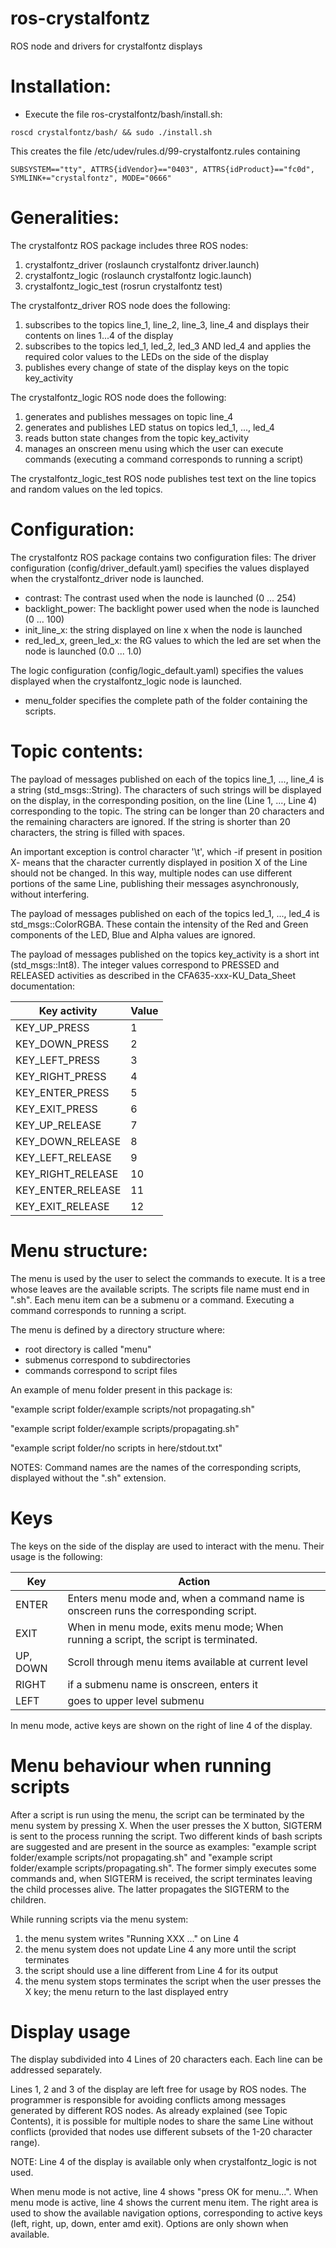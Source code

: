 # ros-crystalfontz
ROS node and drivers for crystalfontz displays


Installation:
============================================================

* Execute the file ros-crystalfontz/bash/install.sh:
```
roscd crystalfontz/bash/ && sudo ./install.sh
```

This creates the file /etc/udev/rules.d/99-crystalfontz.rules containing

```
SUBSYSTEM=="tty", ATTRS{idVendor}=="0403", ATTRS{idProduct}=="fc0d", SYMLINK+="crystalfontz", MODE="0666"
```

Generalities:
============================================================
The crystalfontz ROS package includes three ROS nodes:
  1. crystalfontz_driver (roslaunch crystalfontz driver.launch) 
  2. crystalfontz_logic (roslaunch crystalfontz logic.launch)
  3. crystalfontz_logic_test (rosrun crystalfontz test)

The crystalfontz_driver ROS node does the following:
  1. subscribes to the topics line_1, line_2, line_3, line_4 and displays their contents on lines 1...4 of the display
  2. subscribes to the topics led_1, led_2, led_3 AND led_4 and applies the required color values to the LEDs on the side of the display
  3. publishes every change of state of the display keys on the topic key_activity

The crystalfontz_logic ROS node does the following:
  1. generates and publishes messages on topic line_4
  2. generates and publishes LED status on topics led_1, ..., led_4
  3. reads button state changes from the topic key_activity
  4. manages an onscreen menu using which the user can execute commands (executing a command corresponds to running a script)

The crystalfontz_logic_test ROS node publishes test text on the line topics and random values on the led topics.

Configuration:
============================================================
The crystalfontz ROS package contains two configuration files:
The driver configuration (config/driver_default.yaml) specifies the values displayed when the crystalfontz_driver node is launched.
*  contrast: The contrast used when the node is launched (0 ... 254)
*  backlight_power: The backlight power used when the node is launched (0 ... 100)
*  init_line_x: the string displayed on line x when the node is launched
*  red_led_x, green_led_x: the RG values to which the led are set when the node is launched (0.0 ... 1.0)

The logic configuration (config/logic_default.yaml) specifies the values displayed when the crystalfontz_logic node is launched.
*  menu_folder specifies the complete path of the folder containing the scripts.

Topic contents:
============================================================
The payload of messages published on each of the topics line_1, ..., line_4 is a string (std_msgs::String). The characters of such strings will be displayed on the display, in the corresponding position, on the line (Line 1, ..., Line 4) corresponding to the topic.
The string can be longer than 20 characters and the remaining characters are ignored.
If the string is shorter than 20 characters, the string is filled with spaces.

An important exception is control character '\t', which -if present in position X- means that the character currently displayed in position X of the Line should not be changed. In this way, multiple nodes can use different portions of the same Line, publishing their messages asynchronously, without interfering.

The payload of messages published on each of the topics led_1, ..., led_4 is std_msgs::ColorRGBA. These contain the intensity of the Red and Green components of the LED, Blue and Alpha values are ignored.

The payload of messages published on the topics key_activity is a short int (std_msgs::Int8). The integer values correspond to PRESSED and RELEASED activities as described in the CFA635-xxx-KU_Data_Sheet documentation:

| Key activity | Value |
| ------ | ------ |
| KEY_UP_PRESS | 1 |
| KEY_DOWN_PRESS | 2 |
| KEY_LEFT_PRESS | 3 |
| KEY_RIGHT_PRESS | 4 |
| KEY_ENTER_PRESS | 5 |
| KEY_EXIT_PRESS | 6 |
| KEY_UP_RELEASE | 7 |
| KEY_DOWN_RELEASE | 8 |
| KEY_LEFT_RELEASE | 9 |
| KEY_RIGHT_RELEASE | 10 |
| KEY_ENTER_RELEASE | 11 |
| KEY_EXIT_RELEASE | 12 |


Menu structure:
============================================================
The menu is used by the user to select the commands to execute. 
It is a tree whose leaves are the available scripts. The scripts file name must end in ".sh".
Each menu item can be a submenu or a command. Executing a command corresponds to running a script.

The menu is defined by a directory structure where:
  - root directory is called "menu"
  - submenus correspond to subdirectories
  - commands correspond to script files

An example of menu folder present in this package is:

"example script folder/example scripts/not propagating.sh"

"example script folder/example scripts/propagating.sh"

"example script folder/no scripts in here/stdout.txt"

NOTES: Command names are the names of the corresponding scripts, displayed without the ".sh" extension.


Keys
============================================================
The keys on the side of the display are used to interact with the menu.
Their usage is the following:

| Key | Action |
| ------ | ------ |
| ENTER | Enters menu mode and, when a command name is onscreen runs the corresponding script. |
| EXIT | When in menu mode, exits menu mode; When running a script, the script is terminated. |
| UP, DOWN | Scroll through menu items available at current level |
| RIGHT | if a submenu name is onscreen, enters it |
| LEFT | goes to upper level submenu |

In menu mode, active keys are shown on the right of line 4 of the display.


Menu behaviour when running scripts
============================================================
After a script is run using the menu, the script can be terminated by the menu system by pressing X. When the user presses the X button, SIGTERM is sent to the process running the script.
Two different kinds of bash scripts are suggested and are present in the source as examples: "example script folder/example scripts/not propagating.sh" and "example script folder/example scripts/propagating.sh".
The former simply executes some commands and, when SIGTERM is received, the script terminates leaving the child processes alive. The latter propagates the SIGTERM to the children.

While running scripts via the menu system:
1. the menu system writes "Running XXX ..." on Line 4
2. the menu system does not update Line 4 any more until the script terminates
3. the script should use a line different from Line 4 for its output
4. the menu system stops terminates the script when the user presses the X key; the menu return to the last displayed entry


Display usage
============================================================
The display subdivided into 4 Lines of 20 characters each. Each line can be addressed separately.

Lines 1, 2 and 3 of the display are left free for usage by ROS nodes. The programmer is responsible for avoiding conflicts among messages generated by different ROS nodes. As already explained (see Topic Contents), it is possible for multiple nodes to share the same Line without conflicts (provided that nodes use different subsets of the 1-20 character range).

NOTE: Line 4 of the display is available only when crystalfontz_logic is not used.

When menu mode is not active, line 4 shows "press OK for menu...".
When menu mode is active, line 4 shows the current menu item. The right area is used to show the available navigation options, corresponding to active keys (left, right, up, down, enter amd exit).
Options are only shown when available.


